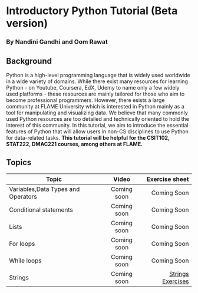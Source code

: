# Introductory Python Tutorial (Beta version)

### By Nandini Gandhi and Oom Rawat

## Background

Python is a high-level programming language that is widely used worldwide in a wide variety of domains. While there exist many resources for learning Python - on Youtube, Coursera, EdX, Udemy to name only a few widely used platforms - these resources are mainly tailored for those who aim to become professional programmers. However, there esists a large community at FLAME University which is interested in Python mainly as a tool for manipulating and visualizing data. We believe that many commonly used Python resources are too detailed and technically oriented to hold the interest of this community. In this tutorial, we aim to introduce the essential features of Python that will allow users in non-CS disciplines to use Python for data-related tasks.  **This tutorial will be helpful for the CSIT102, STAT222, DMAC221 courses, among others at FLAME.**

## Topics 

| Topic   |      Video      |  Exercise sheet |
|----------|:-------------:|------:|
| Variables,Data Types and Operators |  Coming soon | Coming Soon|
| Conditional statements |  Coming soon | Coming Soon|
| Lists |  Coming soon | Coming Soon|
| For loops |  Coming soon | Coming Soon|
| While loops |  Coming soon | Coming Soon|
| Strings |  Coming soon | [Strings Exercises](https://github.com/flame-q-centre/flame-q-centre.github.io/blob/main/pdfs/Strings.pdf)|
